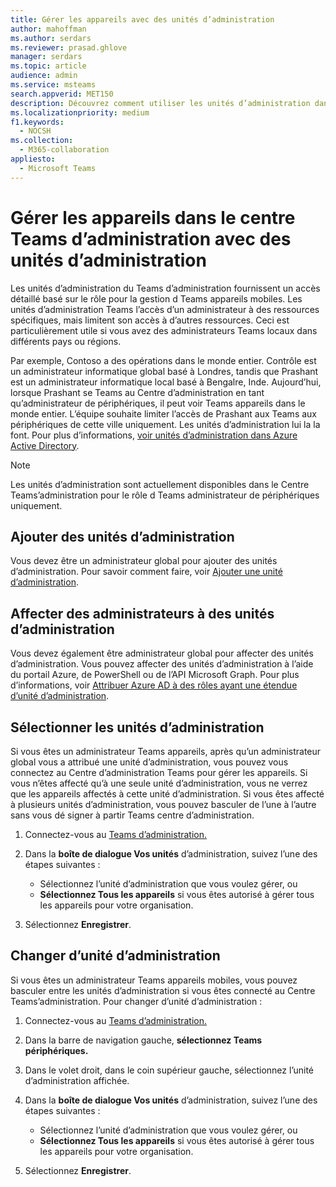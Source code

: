 ```yaml
---
title: Gérer les appareils avec des unités d’administration
author: mahoffman
ms.author: serdars
ms.reviewer: prasad.ghlove
manager: serdars
ms.topic: article
audience: admin
ms.service: msteams
search.appverid: MET150
description: Découvrez comment utiliser les unités d’administration dans Microsoft Teams
ms.localizationpriority: medium
f1.keywords:
  - NOCSH
ms.collection:
  - M365-collaboration
appliesto:
  - Microsoft Teams
---
```


# <a name="manage-devices-in-the-teams-admin-center-with-administrative-units"></a>Gérer les appareils dans le centre Teams d’administration avec des unités d’administration

Les unités d’administration du Teams d’administration fournissent un accès détaillé basé sur le rôle pour la gestion d Teams appareils mobiles. Les unités d’administration Teams l’accès d’un administrateur à des ressources spécifiques, mais limitent son accès à d’autres ressources. Ceci est particulièrement utile si vous avez des administrateurs Teams locaux dans différents pays ou régions.

Par exemple, Contoso a des opérations dans le monde entier. Contrôle est un administrateur informatique global basé à Londres, tandis que Prashant est un administrateur informatique local basé à Bengalre, Inde. Aujourd’hui, lorsque Prashant se Teams au Centre d’administration en tant qu’administrateur de périphériques, il peut voir Teams appareils dans le monde entier. L’équipe souhaite limiter l’accès de Prashant aux Teams aux périphériques de cette ville uniquement. Les unités d’administration lui la la font. Pour plus d’informations, [voir unités d’administration dans Azure Active Directory](/azure/active-directory/roles/administrative-units).

> [!NOTE]
> Les unités d’administration sont actuellement disponibles dans le Centre Teams’administration pour le rôle d Teams administrateur de périphériques uniquement.

## <a name="add-administrative-units"></a>Ajouter des unités d’administration

Vous devez être un administrateur global pour ajouter des unités d’administration. Pour savoir comment faire, voir [Ajouter une unité d’administration](/azure/active-directory/roles/admin-units-manage#add-an-administrative-unit).

## <a name="assign-admins-to-administrative-units"></a>Affecter des administrateurs à des unités d’administration

Vous devez également être administrateur global pour affecter des unités d’administration. Vous pouvez affecter des unités d’administration à l’aide du portail Azure, de PowerShell ou de l’API Microsoft Graph. Pour plus d’informations, voir [Attribuer Azure AD à des rôles ayant une étendue d’unité d’administration](/azure/active-directory/roles/admin-units-assign-roles).

## <a name="select-administrative-units"></a>Sélectionner les unités d’administration

Si vous êtes un administrateur Teams appareils, après qu’un administrateur global vous a attribué une unité d’administration, vous pouvez vous connectez au Centre d’administration Teams pour gérer les appareils. Si vous n’êtes affecté qu’à une seule unité d’administration, vous ne verrez que les appareils affectés à cette unité d’administration. Si vous êtes affecté à plusieurs unités d’administration, vous pouvez basculer de l’une à l’autre sans vous dé signer à partir Teams centre d’administration. 

1. Connectez-vous au [Teams d’administration.](https://go.microsoft.com/fwlink/p/?linkid=2024339)

2. Dans la **boîte de dialogue Vos unités** d’administration, suivez l’une des étapes suivantes :
    - Sélectionnez l’unité d’administration que vous voulez gérer, ou 
    - **Sélectionnez Tous les appareils** si vous êtes autorisé à gérer tous les appareils pour votre organisation.

3. Sélectionnez **Enregistrer**.

## <a name="switch-administrative-units"></a>Changer d’unité d’administration

Si vous êtes un administrateur Teams appareils mobiles, vous pouvez basculer entre les unités d’administration si vous êtes connecté au Centre Teams’administration. Pour changer d’unité d’administration :

1. Connectez-vous au [Teams d’administration.](https://go.microsoft.com/fwlink/p/?linkid=2024339)

2. Dans la barre de navigation gauche, **sélectionnez Teams périphériques.**

3. Dans le volet droit, dans le coin supérieur gauche, sélectionnez l’unité d’administration affichée.

4. Dans la **boîte de dialogue Vos unités** d’administration, suivez l’une des étapes suivantes :
    - Sélectionnez l’unité d’administration que vous voulez gérer, ou 
    - **Sélectionnez Tous les appareils** si vous êtes autorisé à gérer tous les appareils pour votre organisation.

5. Sélectionnez **Enregistrer**.
